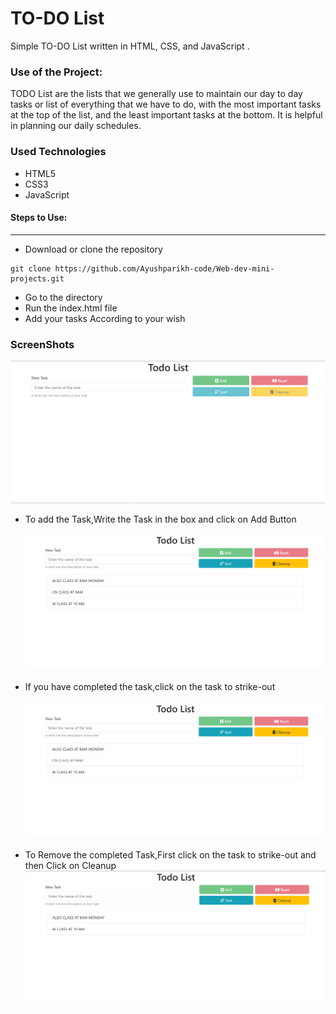 <h1>TO-DO List</h1>

<p>Simple TO-DO List written in HTML, CSS, and JavaScript .</p>

### Use of the Project:

<p>TODO List are the lists that we generally use to maintain our day to day tasks or list of everything that we have to do, with the most important tasks at the top of the list, and the least important tasks at the bottom. It is helpful in planning our daily schedules.</p>

<h3>Used Technologies</h3>
<ul>
  <li>HTML5</li>
  <li>CSS3</li>
  <li>JavaScript</li>
</ul>

#### Steps to Use:

---

- Download or clone the repository

```
git clone https://github.com/Ayushparikh-code/Web-dev-mini-projects.git
```

- Go to the directory
- Run the index.html file
- Add your tasks According to your wish

<h3> ScreenShots </h3> 
 <img src="todo.png" alt="To-Do  Image"/>
 <br>
 <ul>
  <li>To add the Task,Write the Task in the box and click on Add Button<br><br>
    <img src="todo-add.png" alt="To-Do Add Image"/><br></li><br>
   <li>If you have completed the task,click on the task to strike-out<br><br>
    <img src="todo-delete.png" alt="To-Do Strikeout Image"/><br></li><br>
     <li>To Remove the completed Task,First click on the task to strike-out and then Click on Cleanup<br>
    <img src="todo remove.png" alt="To-Do Remove Image"/><br></li><br>
</ul>

